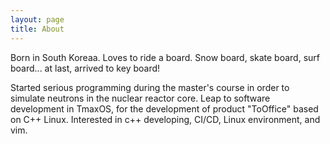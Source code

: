 ```yaml
---
layout: page
title: About
---
```


<p class="message">
Born in South Koreaa. Loves to ride a board. Snow board, skate board, surf board... at last, arrived to key board!
</p>

  Started serious programming during the master's course in order to simulate neutrons in the nuclear reactor core. Leap to software development in TmaxOS, for the development of product "ToOffice" based on C++ Linux. Interested in c++ developing, CI/CD, Linux environment, and vim.

